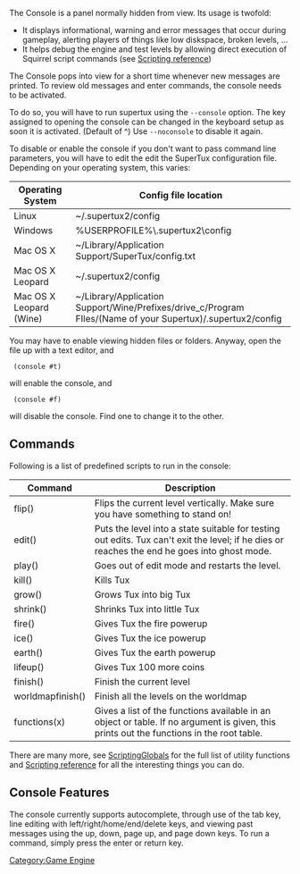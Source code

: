 The Console is a panel normally hidden from view. Its usage is
twofold:

-   It displays informational, warning and error messages that occur
    during gameplay, alerting players of things like low diskspace,
    broken levels, ...
-   It helps debug the engine and test levels by allowing direct
    execution of Squirrel script commands (see [Scripting
    reference](Scripting_reference "wikilink"))

The Console pops into view for a short time whenever new messages are
printed. To review old messages and enter commands, the console needs to
be activated.

To do so, you will have to run supertux using the `--console` option.
The key assigned to opening the console can be changed in the keyboard
setup as soon it is activated. (Default of \^) Use `--noconsole` to
disable it again.

To disable or enable the console if you don't want to pass command line
parameters, you will have to edit the edit the SuperTux configuration
file. Depending on your operating system, this varies:

| Operating System        | Config file location
|-------------------------|---------------------------------------------------------------------------------------------------------------
| Linux                   | \~/.supertux2/config
| Windows                 | %USERPROFILE%\\.supertux2\\config
| Mac OS X                | \~/Library/Application Support/SuperTux/config.txt
| Mac OS X Leopard        | \~/.supertux2/config
| Mac OS X Leopard (Wine) | \~/Library/Application Support/Wine/Prefixes/drive\_c/Program FIles/(Name of your Supertux)/.supertux2/config

You may have to enable viewing hidden files or folders. Anyway, open the
file up with a text editor, and

` (console #t)`

will enable the console, and

` (console #f)`

will disable the console. Find one to change it to the other.

Commands
--------

Following is a list of predefined scripts to run in the console:

| Command           | Description
|-------------------|------------------------------------------------------------------------
| flip()            | Flips the current level vertically. Make sure you have something to stand on!
| edit()            | Puts the level into a state suitable for testing out edits. Tux can't exit the level; if he dies or reaches the end he goes into ghost mode.
| play()            | Goes out of edit mode and restarts the level.
| kill()            | Kills Tux
| grow()            | Grows Tux into big Tux
| shrink()          | Shrinks Tux into little Tux
| fire()            | Gives Tux the fire powerup
| ice()             | Gives Tux the ice powerup
| earth()           | Gives Tux the earth powerup
| lifeup()          | Gives Tux 100 more coins
| finish()          | Finish the current level
| worldmapfinish()  | Finish all the levels on the worldmap
| functions(x)      | Gives a list of the functions available in an object or table. If no argument is given, this prints out the functions in the root table.

There are many more, see [ScriptingGlobals](ScriptingGlobals "wikilink")
for the full list of utility functions and [Scripting
reference](Scripting_reference "wikilink") for all the interesting
things you can do.

Console Features
----------------

The console currently supports autocomplete, through use of the tab key,
line editing with left/right/home/end/delete keys, and viewing past
messages using the up, down, page up, and page down keys. To run a
command, simply press the enter or return key.

[Category:Game Engine](Category:Game_Engine "wikilink")
